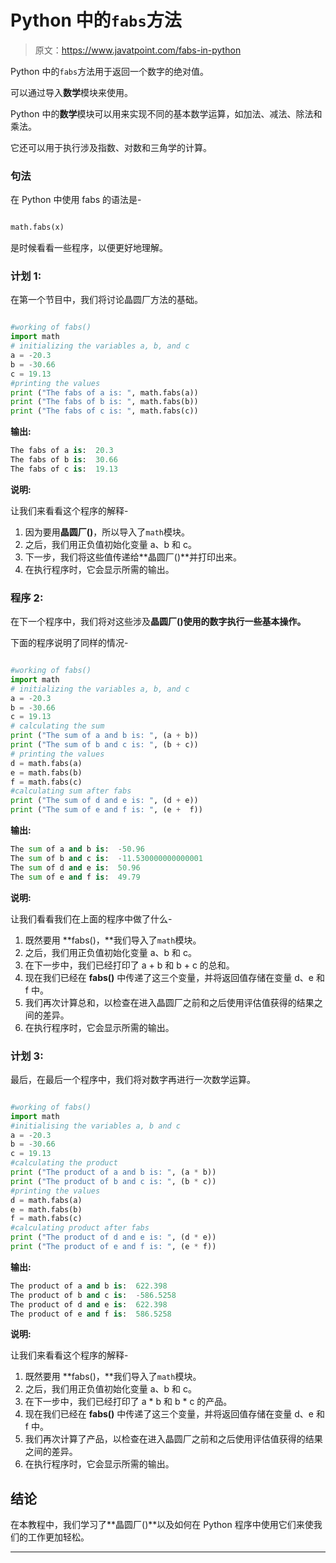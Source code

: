 # Python 中的`fabs`方法

> 原文：<https://www.javatpoint.com/fabs-in-python>

Python 中的`fabs`方法用于返回一个数字的绝对值。

可以通过导入**数学**模块来使用。

Python 中的**数学**模块可以用来实现不同的基本数学运算，如加法、减法、除法和乘法。

它还可以用于执行涉及指数、对数和三角学的计算。

### 句法

在 Python 中使用 fabs 的语法是-

```py

math.fabs(x)

```

是时候看看一些程序，以便更好地理解。

### 计划 1:

在第一个节目中，我们将讨论晶圆厂方法的基础。

```py

#working of fabs()
import math
# initializing the variables a, b, and c
a = -20.3
b = -30.66
c = 19.13
#printing the values
print ("The fabs of a is: ", math.fabs(a))
print ("The fabs of b is: ", math.fabs(b))
print ("The fabs of c is: ", math.fabs(c))

```

**输出:**

```py
The fabs of a is:  20.3
The fabs of b is:  30.66
The fabs of c is:  19.13

```

**说明:**

让我们来看看这个程序的解释-

1.  因为要用**晶圆厂()**，所以导入了`math`模块。
2.  之后，我们用正负值初始化变量 a、b 和 c。
3.  下一步，我们将这些值传递给**晶圆厂()**并打印出来。
4.  在执行程序时，它会显示所需的输出。

### 程序 2:

在下一个程序中，我们将对这些涉及**晶圆厂()使用的数字执行一些基本操作。**

下面的程序说明了同样的情况-

```py

#working of fabs()
import math
# initializing the variables a, b, and c
a = -20.3
b = -30.66
c = 19.13
# calculating the sum
print ("The sum of a and b is: ", (a + b))
print ("The sum of b and c is: ", (b + c))
# printing the values
d = math.fabs(a)
e = math.fabs(b)
f = math.fabs(c)
#calculating sum after fabs
print ("The sum of d and e is: ", (d + e))
print ("The sum of e and f is: ", (e +  f))

```

**输出:**

```py
The sum of a and b is:  -50.96
The sum of b and c is:  -11.530000000000001
The sum of d and e is:  50.96
The sum of e and f is:  49.79

```

**说明:**

让我们看看我们在上面的程序中做了什么-

1.  既然要用 **fabs()，**我们导入了`math`模块。
2.  之后，我们用正负值初始化变量 a、b 和 c。
3.  在下一步中，我们已经打印了 a + b 和 b + c 的总和。
4.  现在我们已经在 **fabs()** 中传递了这三个变量，并将返回值存储在变量 d、e 和 f 中。
5.  我们再次计算总和，以检查在进入晶圆厂之前和之后使用评估值获得的结果之间的差异。
6.  在执行程序时，它会显示所需的输出。

### 计划 3:

最后，在最后一个程序中，我们将对数字再进行一次数学运算。

```py

#working of fabs()
import math
#initialising the variables a, b and c
a = -20.3
b = -30.66
c = 19.13
#calculating the product
print ("The product of a and b is: ", (a * b))
print ("The product of b and c is: ", (b * c))
#printing the values
d = math.fabs(a)
e = math.fabs(b)
f = math.fabs(c)
#calculating product after fabs
print ("The product of d and e is: ", (d * e))
print ("The product of e and f is: ", (e * f))

```

**输出:**

```py
The product of a and b is:  622.398
The product of b and c is:  -586.5258
The product of d and e is:  622.398
The product of e and f is:  586.5258

```

**说明:**

让我们来看看这个程序的解释-

1.  既然要用 **fabs()，**我们导入了`math`模块。
2.  之后，我们用正负值初始化变量 a、b 和 c。
3.  在下一步中，我们已经打印了 a * b 和 b * c 的产品。
4.  现在我们已经在 **fabs()** 中传递了这三个变量，并将返回值存储在变量 d、e 和 f 中。
5.  我们再次计算了产品，以检查在进入晶圆厂之前和之后使用评估值获得的结果之间的差异。
6.  在执行程序时，它会显示所需的输出。

## 结论

在本教程中，我们学习了**晶圆厂()**以及如何在 Python 程序中使用它们来使我们的工作更加轻松。

* * *